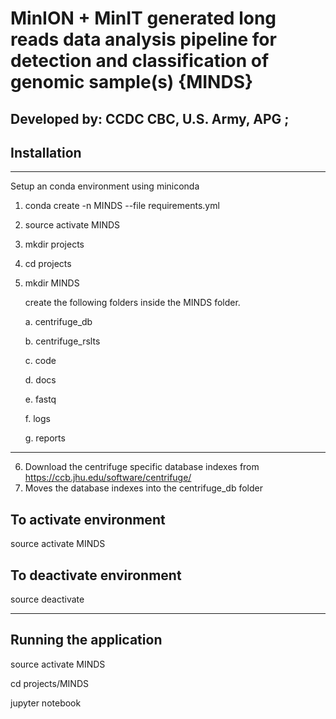 # MinION + MinIT generated long reads data analysis pipeline for detection and classification of genomic sample(s) {MINDS} #

## Developed by: CCDC CBC, U.S. Army, APG ; ##

## Installation ##

------------
Setup an conda environment using miniconda
1. conda create -n MINDS --file requirements.yml
2. source activate MINDS
3. mkdir projects
4. cd projects
5. mkdir MINDS

    create the following folders inside the MINDS  folder.
	
	a. centrifuge_db
	
	b. centrifuge_rslts
	
	c. code
        
	d. docs	

	e. fastq
        
	f. logs
	
	g. reports

------------
6. Download the centrifuge specific database indexes  from https://ccb.jhu.edu/software/centrifuge/
7. Moves the database indexes into the centrifuge_db folder

## To activate environment ##

source activate MINDS

## To deactivate environment ##

source deactivate

------------

## Running the application ##
source activate MINDS

cd projects/MINDS

jupyter notebook
